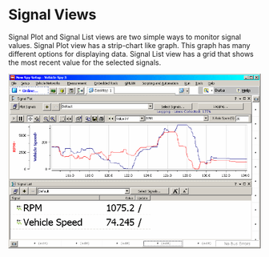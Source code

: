 # Signal Views

Signal Plot and Signal List views are two simple ways to monitor signal values. Signal Plot view has a strip-chart like graph. This graph has many different options for displaying data. Signal List view has a grid that shows the most recent value for the selected signals.

![Figure 1: Signal Plot is in the top view and Signal List is in the lower view.](../../../.gitbook/assets/spySignalsviewMainPic.gif)

